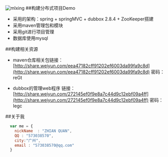 ![mlxing](http://www.mlxing.com/images/index/img/logo.png)
##构建分布式项目Demo
* 采用的架构：spring + springMVC + dubbox 2.8.4 + ZooKeeper搭建
* 采用maven管理包和模块
* 采用git进行项目管理
* 数据库使用mysql

##构建相关资源
* maven仓库相关包链接： [http://share.weiyun.com/eea47182cff91202ef6003da99fa9c8d](http://share.weiyun.com/eea47182cff91202ef6003da99fa9c8d) 密码：reGt

* dubbox的管理web程序 链接：[http://share.weiyun.com/272145ef0f9e8a7c44d9c12ebf09a4ff](http://share.weiyun.com/272145ef0f9e8a7c44d9c12ebf09a4ff) 密码：Iegc

##关于我
```javascript
  var me = {
    nickName  : "ZHIAN QUAN",
    QQ : "573038570",
    city:"广州",
    email : "573038570@qq.com"
  }
```
